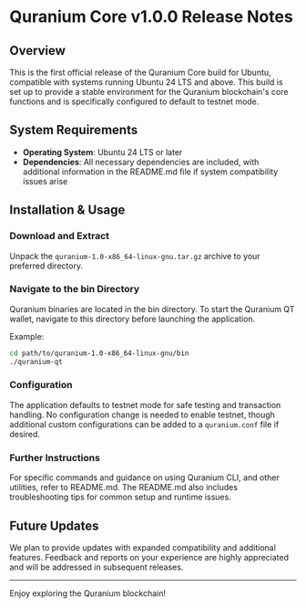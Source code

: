 # Quranium Core v1.0.0 Release Notes

## Overview

This is the first official release of the Quranium Core build for Ubuntu, compatible with systems running Ubuntu 24 LTS and above. This build is set up to provide a stable environment for the Quranium blockchain's core functions and is specifically configured to default to testnet mode.

## System Requirements

* **Operating System**: Ubuntu 24 LTS or later
* **Dependencies**: All necessary dependencies are included, with additional information in the README.md file if system compatibility issues arise

## Installation & Usage

### Download and Extract

Unpack the `quranium-1.0-x86_64-linux-gnu.tar.gz` archive to your preferred directory.

### Navigate to the bin Directory

Quranium binaries are located in the bin directory. To start the Quranium QT wallet, navigate to this directory before launching the application.

Example:
```bash
cd path/to/quranium-1.0-x86_64-linux-gnu/bin
./quranium-qt
```

### Configuration

The application defaults to testnet mode for safe testing and transaction handling. No configuration change is needed to enable testnet, though additional custom configurations can be added to a `quranium.conf` file if desired.

### Further Instructions

For specific commands and guidance on using Quranium CLI, and other utilities, refer to README.md. The README.md also includes troubleshooting tips for common setup and runtime issues.

## Future Updates

We plan to provide updates with expanded compatibility and additional features. Feedback and reports on your experience are highly appreciated and will be addressed in subsequent releases.

---

Enjoy exploring the Quranium blockchain!
